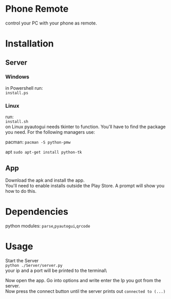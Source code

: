 # Phone Remote
control your PC with your phone as remote.


# Installation

## Server

### Windows
in Powershell run:\
`install.ps`

### Linux
run:\
`install.sh`\
on Linux pyautogui needs tkinter to function. You'll have to find the package you need. For the following managers use:

pacman:
`pacman -S python-pmw`

apt
`sudo apt-get install python-tk`

## App
Download the apk and install the app.\
You'll need to enable installs outside the Play Store. A prompt will show you how to do this.

# Dependencies
python modules:
`parse`,`pyautogui`,`qrcode`

# Usage
Start the Server\
`python ./Server/server.py`\
your ip and a port will be printed to the terminal\


Now open the app.
Go into options and write enter the Ip you got from the server.\
Now press the connect button until the server prints out `connected to (...)`




